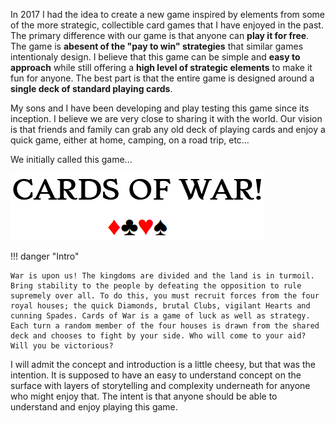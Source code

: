 In 2017 I had the idea to create a new game inspired by elements from some of the more strategic, collectible card games that I have enjoyed in the past. The primary difference with our game is that anyone can **play it for free**. The game is **abesent of the "pay to win" strategies** that similar games intentionaly design. I believe that this game can be simple and **easy to approach** while still offering a **high level of strategic elements** to make it fun for anyone. The best part is that the entire game is designed around a **single deck of standard playing cards**.

My sons and I have been developing and play testing this game since its inception. I believe we are very close to sharing it with the world. Our vision is that friends and family can grab any old deck of playing cards and enjoy a quick game, either at home, camping, on a road trip, etc…

We initially called this game...

![Cards of War Logo](assets/COW-Logo.png "Cards of War Logo")

!!! danger "Intro"

    War is upon us! The kingdoms are divided and the land is in turmoil. Bring stability to the people by defeating the opposition to rule supremely over all. To do this, you must recruit forces from the four royal houses; the quick Diamonds, brutal Clubs, vigilant Hearts and cunning Spades. Cards of War is a game of luck as well as strategy. Each turn a random member of the four houses is drawn from the shared deck and chooses to fight by your side. Who will come to your aid? Will you be victorious?

I will admit the concept and introduction is a little cheesy, but that was the intention. It is supposed to have an easy to understand concept on the surface with layers of storytelling and complexity underneath for anyone who might enjoy that. The intent is that anyone should be able to understand and enjoy playing this game. 

